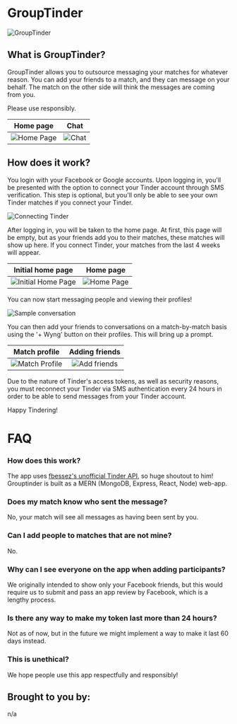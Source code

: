 # GroupTinder

![GroupTinder](/images/login.png)

## What is GroupTinder?
GroupTinder allows you to outsource messaging your matches for whatever reason. You can add your friends to a match, and they can message on your behalf. The match on the other side will think the messages are coming from you.

Please use responsibly.

Home page | Chat
:--------:|:-------:
![Home Page](/images/home_page_blurred.png) | ![Chat](/images/matt_blurred.png)


## How does it work?
You login with your Facebook or Google accounts. Upon logging in, you'll be presented with the option to connect your Tinder account through SMS verification. This step is optional, but you'll only be able to see your own Tinder matches if you connect your Tinder.

![Connecting Tinder](/images/sms_verif.png)

After logging in, you will be taken to the home page. At first, this page will be empty, but as your friends add you to their matches, these matches will show up here. If you connect Tinder, your matches from the last 4 weeks will appear.

Initial home page | Home page
:--------:|:-------:
![Initial Home Page](/images/initial_home_page_2.png) | ![Home Page](/images/home_page_blurred.png)

You can now start messaging people and viewing their profiles!

![Sample conversation](/images/matt_blurred.png)

You can then add your friends to conversations on a match-by-match basis using the '+ Wyng' button on their profiles. This will bring up a prompt.

Match profile | Adding friends
:--------:|:-------:
![Match Profile](/images/match_profile_final.png) | ![Add friends](/images/add_friends_blurred.png)


Due to the nature of Tinder's access tokens, as well as security reasons, you must reconnect your Tinder via SMS authentication every 24 hours in order to be able to send messages from your Tinder account.

Happy Tindering!

# FAQ

### How does this work?
The app uses [fbessez's unofficial Tinder API](https://github.com/fbessez/Tinder), so huge shoutout to him! Grouptinder is built as a MERN (MongoDB, Express, React, Node) web-app.

### Does my match know who sent the message?
No, your match will see all messages as having been sent by you.

### Can I add people to matches that are not mine?
No.

### Why can I see everyone on the app when adding participants?
We originally intended to show only your Facebook friends, but this would require us to submit and pass an app review by Facebook, which is a lengthy process.

### Is there any way to make my token last more than 24 hours?
Not as of now, but in the future we might implement a way to make it last 60 days instead.

### This is unethical?
We hope people use this app respectfully and responsibly!


## Brought to you by:
n/a
